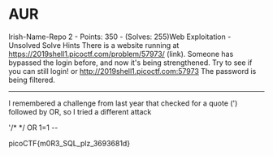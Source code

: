 # AUR

Irish-Name-Repo 2 - Points: 350 - (Solves: 255)Web Exploitation - Unsolved
Solve
Hints
There is a website running at https://2019shell1.picoctf.com/problem/57973/ (link). Someone has bypassed the login before, and now it's being strengthened. Try to see if you can still login! or http://2019shell1.picoctf.com:57973
The password is being filtered.

***

I remembered a challenge from last year that checked for a quote (') followed by OR, so I tried a different attack

'/*
*/ OR 1=1 --

picoCTF{m0R3_SQL_plz_3693681d}
